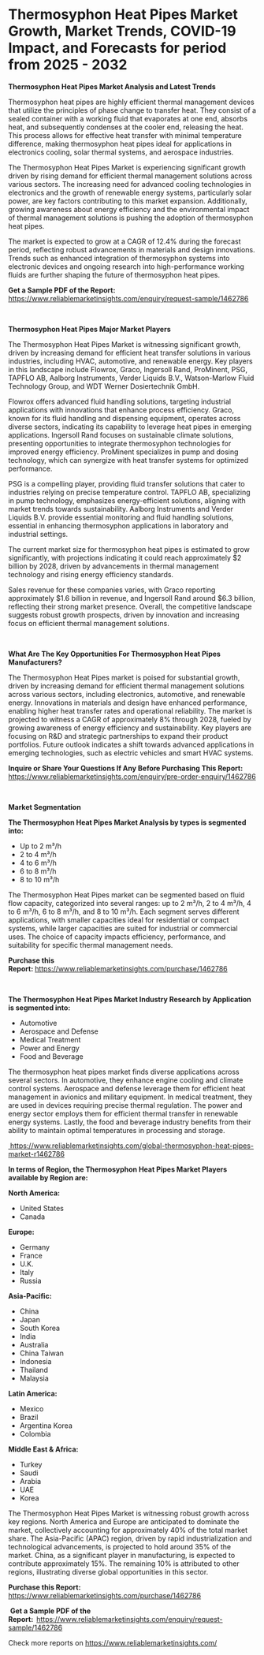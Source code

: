 <p><h1>Thermosyphon Heat Pipes Market Growth, Market Trends, COVID-19 Impact, and Forecasts for period from 2025 - 2032</h1></p><p><strong>Thermosyphon Heat Pipes Market Analysis and Latest Trends</strong></p>
<p><p>Thermosyphon heat pipes are highly efficient thermal management devices that utilize the principles of phase change to transfer heat. They consist of a sealed container with a working fluid that evaporates at one end, absorbs heat, and subsequently condenses at the cooler end, releasing the heat. This process allows for effective heat transfer with minimal temperature difference, making thermosyphon heat pipes ideal for applications in electronics cooling, solar thermal systems, and aerospace industries.</p><p>The Thermosyphon Heat Pipes Market is experiencing significant growth driven by rising demand for efficient thermal management solutions across various sectors. The increasing need for advanced cooling technologies in electronics and the growth of renewable energy systems, particularly solar power, are key factors contributing to this market expansion. Additionally, growing awareness about energy efficiency and the environmental impact of thermal management solutions is pushing the adoption of thermosyphon heat pipes.</p><p>The market is expected to grow at a CAGR of 12.4% during the forecast period, reflecting robust advancements in materials and design innovations. Trends such as enhanced integration of thermosyphon systems into electronic devices and ongoing research into high-performance working fluids are further shaping the future of thermosyphon heat pipes.</p></p>
<p><strong>Get a Sample PDF of the Report:&nbsp;</strong> <a href="https://www.reliablemarketinsights.com/enquiry/request-sample/1462786?utm_campaign=1887&utm_medium=2&utm_source=Github&utm_content=ia&utm_term=03022025&utm_id=thermosyphon-heat-pipes">https://www.reliablemarketinsights.com/enquiry/request-sample/1462786</a></p>
<p>&nbsp;</p>
<p><strong>Thermosyphon Heat Pipes Major Market Players</strong></p>
<p><p>The Thermosyphon Heat Pipes Market is witnessing significant growth, driven by increasing demand for efficient heat transfer solutions in various industries, including HVAC, automotive, and renewable energy. Key players in this landscape include Flowrox, Graco, Ingersoll Rand, ProMinent, PSG, TAPFLO AB, Aalborg Instruments, Verder Liquids B.V., Watson-Marlow Fluid Technology Group, and WDT Werner Dosiertechnik GmbH.</p><p>Flowrox offers advanced fluid handling solutions, targeting industrial applications with innovations that enhance process efficiency. Graco, known for its fluid handling and dispensing equipment, operates across diverse sectors, indicating its capability to leverage heat pipes in emerging applications. Ingersoll Rand focuses on sustainable climate solutions, presenting opportunities to integrate thermosyphon technologies for improved energy efficiency. ProMinent specializes in pump and dosing technology, which can synergize with heat transfer systems for optimized performance.</p><p>PSG is a compelling player, providing fluid transfer solutions that cater to industries relying on precise temperature control. TAPFLO AB, specializing in pump technology, emphasizes energy-efficient solutions, aligning with market trends towards sustainability. Aalborg Instruments and Verder Liquids B.V. provide essential monitoring and fluid handling solutions, essential in enhancing thermosyphon applications in laboratory and industrial settings.</p><p>The current market size for thermosyphon heat pipes is estimated to grow significantly, with projections indicating it could reach approximately $2 billion by 2028, driven by advancements in thermal management technology and rising energy efficiency standards.</p><p>Sales revenue for these companies varies, with Graco reporting approximately $1.6 billion in revenue, and Ingersoll Rand around $6.3 billion, reflecting their strong market presence. Overall, the competitive landscape suggests robust growth prospects, driven by innovation and increasing focus on efficient thermal management solutions.</p></p>
<p>&nbsp;</p>
<p><strong>What Are The Key Opportunities For Thermosyphon Heat Pipes Manufacturers?</strong></p>
<p><p>The Thermosyphon Heat Pipes market is poised for substantial growth, driven by increasing demand for efficient thermal management solutions across various sectors, including electronics, automotive, and renewable energy. Innovations in materials and design have enhanced performance, enabling higher heat transfer rates and operational reliability. The market is projected to witness a CAGR of approximately 8% through 2028, fueled by growing awareness of energy efficiency and sustainability. Key players are focusing on R&D and strategic partnerships to expand their product portfolios. Future outlook indicates a shift towards advanced applications in emerging technologies, such as electric vehicles and smart HVAC systems.</p></p>
<p><strong>Inquire or Share Your Questions If Any Before Purchasing This Report:</strong> <a href="https://www.reliablemarketinsights.com/enquiry/pre-order-enquiry/1462786?utm_campaign=1887&utm_medium=2&utm_source=Github&utm_content=ia&utm_term=03022025&utm_id=thermosyphon-heat-pipes">https://www.reliablemarketinsights.com/enquiry/pre-order-enquiry/1462786</a></p>
<p>&nbsp;</p>
<p><strong>Market Segmentation</strong></p>
<p><strong>The Thermosyphon Heat Pipes Market Analysis by types is segmented into:</strong></p>
<p><ul><li>Up to 2 m³/h</li><li>2 to 4 m³/h</li><li>4 to 6 m³/h</li><li>6 to 8 m³/h</li><li>8 to 10 m³/h</li></ul></p>
<p><p>The Thermosyphon Heat Pipes market can be segmented based on fluid flow capacity, categorized into several ranges: up to 2 m³/h, 2 to 4 m³/h, 4 to 6 m³/h, 6 to 8 m³/h, and 8 to 10 m³/h. Each segment serves different applications, with smaller capacities ideal for residential or compact systems, while larger capacities are suited for industrial or commercial uses. The choice of capacity impacts efficiency, performance, and suitability for specific thermal management needs.</p></p>
<p><strong>Purchase this Report:&nbsp;</strong><a href="https://www.reliablemarketinsights.com/purchase/1462786?utm_campaign=1887&utm_medium=2&utm_source=Github&utm_content=ia&utm_term=03022025&utm_id=thermosyphon-heat-pipes">https://www.reliablemarketinsights.com/purchase/1462786</a></p>
<p>&nbsp;</p>
<p><strong>The Thermosyphon Heat Pipes Market Industry Research by Application is segmented into:</strong></p>
<p><ul><li>Automotive</li><li>Aerospace and Defense</li><li>Medical Treatment</li><li>Power and Energy</li><li>Food and Beverage</li></ul></p>
<p><p>The thermosyphon heat pipes market finds diverse applications across several sectors. In automotive, they enhance engine cooling and climate control systems. Aerospace and defense leverage them for efficient heat management in avionics and military equipment. In medical treatment, they are used in devices requiring precise thermal regulation. The power and energy sector employs them for efficient thermal transfer in renewable energy systems. Lastly, the food and beverage industry benefits from their ability to maintain optimal temperatures in processing and storage.</p></p>
<p><a href="https://www.reliablemarketinsights.com/global-thermosyphon-heat-pipes-market-r1462786?utm_campaign=1887&utm_medium=2&utm_source=Github&utm_content=ia&utm_term=03022025&utm_id=thermosyphon-heat-pipes">&nbsp;https://www.reliablemarketinsights.com/global-thermosyphon-heat-pipes-market-r1462786</a></p>
<p><strong>In terms of Region, the Thermosyphon Heat Pipes Market Players available by Region are:</strong></p>
<p>
    <p> <strong> North America: </strong>
        <ul>
            <li>United States</li>
            <li>Canada</li>
        </ul>
        </p> 
    <p> <strong> Europe: </strong>
        <ul>
            <li>Germany</li>
            <li>France</li>
            <li>U.K.</li>
            <li>Italy</li>
            <li>Russia</li>
        </ul>
        </p> 
    <p> <strong> Asia-Pacific: </strong>
        <ul>
            <li>China</li>
            <li>Japan</li>
            <li>South Korea</li>
            <li>India</li>
            <li>Australia</li>
            <li>China Taiwan</li>
            <li>Indonesia</li>
            <li>Thailand</li>
            <li>Malaysia</li>
        </ul>
        </p> 
    <p> <strong> Latin America: </strong>
        <ul>
            <li>Mexico</li>
            <li>Brazil</li>
            <li>Argentina Korea</li>
            <li>Colombia</li>
        </ul>
        </p> 
    <p> <strong> Middle East & Africa: </strong>
        <ul>
            <li>Turkey</li>
            <li>Saudi</li>
            <li>Arabia</li>
            <li>UAE</li>
            <li>Korea</li>
        </ul>
    </p>
    </p>
<p><p>The Thermosyphon Heat Pipes Market is witnessing robust growth across key regions. North America and Europe are anticipated to dominate the market, collectively accounting for approximately 40% of the total market share. The Asia-Pacific (APAC) region, driven by rapid industrialization and technological advancements, is projected to hold around 35% of the market. China, as a significant player in manufacturing, is expected to contribute approximately 15%. The remaining 10% is attributed to other regions, illustrating diverse global opportunities in this sector.</p></p>
<p><strong>Purchase this Report: </strong><a href="https://www.reliablemarketinsights.com/purchase/1462786?utm_campaign=1887&utm_medium=2&utm_source=Github&utm_content=ia&utm_term=03022025&utm_id=thermosyphon-heat-pipes">https://www.reliablemarketinsights.com/purchase/1462786</a></p>
<p>&nbsp;<strong>Get a Sample PDF of the Report:&nbsp;&nbsp;</strong><a href="https://www.reliablemarketinsights.com/enquiry/request-sample/1462786?utm_campaign=1887&utm_medium=2&utm_source=Github&utm_content=ia&utm_term=03022025&utm_id=thermosyphon-heat-pipes">https://www.reliablemarketinsights.com/enquiry/request-sample/1462786</a></p>
<p><strong></strong></p>
<p>Check more reports on <a href="https://www.reliablemarketinsights.com/?utm_campaign=1887&utm_medium=2&utm_source=Github&utm_content=ia&utm_term=03022025&utm_id=thermosyphon-heat-pipes">https://www.reliablemarketinsights.com/</a></p>